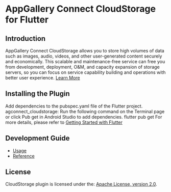 # AppGallery Connect CloudStorage for Flutter

## Introduction

AppGallery Connect CloudStorage allows you to store high volumes of data such as images, audio, videos, and other user-generated content securely and economically. This scalable and maintenance-free service can free you from development, deployment, O&M, and capacity expansion of storage servers, so you can focus on service capability building and operations with better user experience.
[Learn More](https://developer.huawei.com/consumer/en/doc/development/AppGallery-connect-Guides/agc-cloudstorage-introduction)


## Installing the Plugin

Add dependencies to the pubspec.yaml file of the Flutter project.
agconnect_cloudstorage:
Run the following command on the Terminal page or click Pub get in Android Studio to add dependencies.
flutter pub get
For more details, please refer to [Getting Started with Flutter](https://developer.huawei.com/consumer/en/doc/development/AppGallery-connect-Guides/agc-get-started-flutter)

## Development Guide

- [Usage](https://developer.huawei.com/consumer/en/doc/development/AppGallery-connect-Guides/agc-cloudstorage-flutter-usage)
- [Reference](https://developer.huawei.com/consumer/en/doc/development/AppGallery-connect-References/flutter-cloudstorage-overview)

## License

CloudStorage plugin is licensed under the: [Apache License, version 2.0](https://www.apache.org/licenses/LICENSE-2.0).
